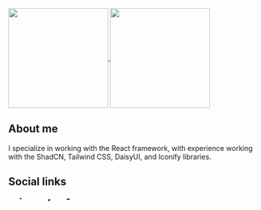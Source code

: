 <a href="https://github.com/meed0ff">
  <img height=200 align="center" src="https://github-readme-stats.vercel.app/api?username=meed0ff&show_icons=true&hide_border=true&card_width=400&theme=tokyonight" />
</a>
<a href="https://github.com/meed0ff">
  <img height=200 align="center" src="https://github-readme-stats.vercel.app/api/top-langs?username=meed0ff&layout=compact&langs_count=8&card_width=300&theme=tokyonight&show_icons=true&hide_border=true" />
</a>

## About me
I specialize in working with the React framework, with experience working with the ShadCN, Tailwind CSS, DaisyUI, and Iconify libraries.

## Social links
<div class="flex gap-4 mt-2 max-sm:justify-center"><a href="https://www.instagram.com/meed0ff/"><svg xmlns="http://www.w3.org/2000/svg" width="3rem" height="2em" viewBox="0 0 24 24"><g fill="none" stroke="currentColor" stroke-linecap="round" stroke-linejoin="round" stroke-width="2"><path stroke-dasharray="66" stroke-dashoffset="66" d="M12 3H8C5.23858 3 3 5.23858 3 8V16C3 18.7614 5.23858 21 8 21H16C18.7614 21 21 18.7614 21 16V8C21 5.23858 18.7614 3 16 3z"><animate fill="freeze" attributeName="stroke-dashoffset" dur="0.6s" values="66;132"></animate></path><path stroke-dasharray="26" stroke-dashoffset="26" d="M12 8C14.20914 8 16 9.79086 16 12C16 14.20914 14.20914 16 12 16C9.79086 16 8 14.2091 8 12C8 9.79086 9.79086 8 12 8"><animate fill="freeze" attributeName="stroke-dashoffset" begin="0.7s" dur="0.4s" values="26;0"></animate></path></g><circle cx="17" cy="7" r="1.5" fill="currentColor" fill-opacity="0"><animate fill="freeze" attributeName="fill-opacity" begin="1.1s" dur="0.4s" values="0;1"></animate></circle></svg></a><a href="tg://resolve?domain=meed0ff"><svg xmlns="http://www.w3.org/2000/svg" width="3rem" height="2em" viewBox="0 0 24 24"><g fill="none" stroke="currentColor" stroke-linecap="round" stroke-linejoin="round" stroke-width="2"><path stroke-dasharray="16" stroke-dashoffset="16" d="M21 5L18.5 20M21 5L9 13.5"><animate fill="freeze" attributeName="stroke-dashoffset" dur="0.4s" values="16;0"></animate></path><path stroke-dasharray="22" stroke-dashoffset="22" d="M21 5L2 12.5"><animate fill="freeze" attributeName="stroke-dashoffset" dur="0.4s" values="22;0"></animate></path><path stroke-dasharray="12" stroke-dashoffset="12" d="M18.5 20L9 13.5"><animate fill="freeze" attributeName="stroke-dashoffset" begin="0.4s" dur="0.3s" values="12;0"></animate></path><path stroke-dasharray="8" stroke-dashoffset="8" d="M2 12.5L9 13.5"><animate fill="freeze" attributeName="stroke-dashoffset" begin="0.4s" dur="0.3s" values="8;0"></animate></path><path stroke-dasharray="6" stroke-dashoffset="6" d="M12 16L9 19M9 13.5L9 19"><animate fill="freeze" attributeName="stroke-dashoffset" begin="0.7s" dur="0.3s" values="6;0"></animate></path></g></svg></a><a href="https://github.com/meed0ff"><svg xmlns="http://www.w3.org/2000/svg" width="3rem" height="2em" viewBox="0 0 24 24"><mask id="lineMdGithubLoop0" width="24" height="24" x="0" y="0"><g fill="#fff"><ellipse cx="9.5" cy="9" rx="1.5" ry="1"></ellipse><ellipse cx="14.5" cy="9" rx="1.5" ry="1"></ellipse></g></mask><g fill="none" stroke="currentColor" stroke-linecap="round" stroke-linejoin="round" stroke-width="2"><path stroke-dasharray="30" stroke-dashoffset="30" d="M12 4C13.6683 4 14.6122 4.39991 15 4.5C15.5255 4.07463 16.9375 3 18.5 3C18.8438 4 18.7863 5.21921 18.5 6C19.25 7 19.5 8 19.5 9.5C19.5 11.6875 19.017 13.0822 18 14C16.983 14.9178 15.8887 15.3749 14.5 15.5C15.1506 16.038 15 17.3743 15 18C15 18.7256 15 21 15 21M12 4C10.3317 4 9.38784 4.39991 9 4.5C8.47455 4.07463 7.0625 3 5.5 3C5.15625 4 5.21371 5.21921 5.5 6C4.75 7 4.5 8 4.5 9.5C4.5 11.6875 4.98301 13.0822 6 14C7.01699 14.9178 8.1113 15.3749 9.5 15.5C8.84944 16.038 9 17.3743 9 18C9 18.7256 9 21 9 21"><animate fill="freeze" attributeName="stroke-dashoffset" dur="0.6s" values="30;0"></animate></path><path stroke-dasharray="10" stroke-dashoffset="10" d="M9 19"><animate fill="freeze" attributeName="stroke-dashoffset" begin="0.7s" dur="0.2s" values="10;0"></animate><animate attributeName="d" dur="3s" repeatCount="indefinite" values="M9 19c-1.406 0-2.844-.563-3.688-1.188C4.47 17.188 4.22 16.157 3 15.5;M9 19c-1.406 0-3-.5-4-.5-.532 0-1 0-2-.5;M9 19c-1.406 0-2.844-.563-3.688-1.188C4.47 17.188 4.22 16.157 3 15.5"></animate></path></g><rect width="8" height="4" x="8" y="11" fill="currentColor" mask="url(#lineMdGithubLoop0)"><animate attributeName="y" dur="10s" keyTimes="0;0.45;0.46;0.54;0.55;1" repeatCount="indefinite" values="11;11;7;7;11;11"></animate></rect></svg></a></div>

<!--
[![Meed0ff's GitHub stats](https://github-readme-stats.vercel.app/api?username=meed0ff&show_icons=true&theme=tokyonight&hide_border=true)](https://github.com/meed0ff)
**meed0ff/meed0ff** is a ✨ _special_ ✨ repository because its `README.md` (this file) appears on your GitHub profile.

Here are some ideas to get you started:

- 🔭 I’m currently working on ...
- 🌱 I’m currently learning ...
- 👯 I’m looking to collaborate on ...
- 🤔 I’m looking for help with ...
- 💬 Ask me about ...
- 📫 How to reach me: ...
- 😄 Pronouns: ...
- ⚡ Fun fact: ...
-->
